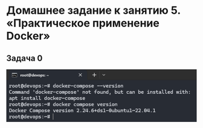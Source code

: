 # Домашнее задание к занятию 5. «Практическое применение Docker»

## Задача 0

![docker_compose_version](./images/0.png)
